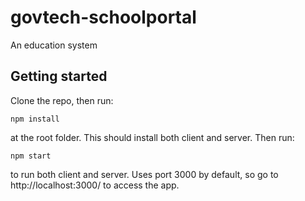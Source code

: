 # govtech-schoolportal
An education system

## Getting started
Clone the repo, then run:
```
npm install
```
at the root folder. This should install both client and server.
Then run:
```
npm start
```
to run both client and server. Uses port 3000 by default, so go to http://localhost:3000/ to access the app.
